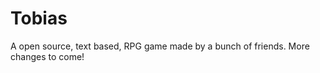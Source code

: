 Tobias
======

A open source, text based, RPG game made by a bunch of friends. More changes to come!
